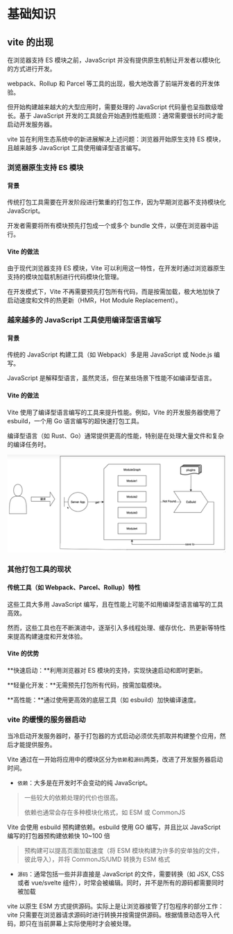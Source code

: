 # 基础知识

## vite 的出现

在浏览器支持 ES 模块之前，JavaScript 并没有提供原生机制让开发者以模块化的方式进行开发。

webpack、Rollup 和 Parcel 等工具的出现，极大地改善了前端开发者的开发体验。

但开始构建越来越大的大型应用时，需要处理的 JavaScript 代码量也呈指数级增长。基于 JavaScript 开发的工具就会开始遇到性能瓶颈：通常需要很长时间才能启动开发服务器。

vite 旨在利用生态系统中的新进展解决上述问题：浏览器开始原生支持 ES 模块，且越来越多 JavaScript 工具使用编译型语言编写。

### 浏览器原生支持 ES 模块

#### 背景

传统打包工具需要在开发阶段进行繁重的打包工作，因为早期浏览器不支持模块化 JavaScript。

开发者需要将所有模块预先打包成一个或多个 bundle 文件，以便在浏览器中运行。

#### Vite 的做法

由于现代浏览器支持 ES 模块，Vite 可以利用这一特性，在开发时通过浏览器原生支持的模块加载机制进行代码模块化管理。

在开发模式下，Vite 不再需要预先打包所有代码，而是按需加载，极大地加快了启动速度和文件的热更新（HMR，Hot Module Replacement）。

### 越来越多的 JavaScript 工具使用编译型语言编写

#### 背景

传统的 JavaScript 构建工具（如 Webpack）多是用 JavaScript 或 Node.js 编写。

JavaScript 是解释型语言，虽然灵活，但在某些场景下性能不如编译型语言。

#### Vite 的做法

Vite 使用了编译型语言编写的工具来提升性能。例如，Vite 的开发服务器使用了 esbuild，一个用 Go 语言编写的超快速打包工具。

编译型语言（如 Rust、Go）通常提供更高的性能，特别是在处理大量文件和复杂的编译任务时。

![alt text](image.png)

### 其他打包工具的现状

#### 传统工具（如 Webpack、Parcel、Rollup）特性

这些工具大多用 JavaScript 编写，且在性能上可能不如用编译型语言编写的工具高效。

然而，这些工具也在不断演进中，逐渐引入多线程处理、缓存优化、热更新等特性来提高构建速度和开发体验。

#### Vite 的优势

**快速启动：**利用浏览器对 ES 模块的支持，实现快速启动和即时更新。

**轻量化开发：**无需预先打包所有代码，按需加载模块。

**高性能：**通过使用更高效的底层工具（如 esbuild）加快编译速度。

### vite 的缓慢的服务器启动

当冷启动开发服务器时，基于打包器的方式启动必须优先抓取并构建整个应用，然后才能提供服务。

Vite 通过在一开始将应用中的模块区分为`依赖`和`源码`两类，改进了开发服务器启动时间。

- `依赖`：大多是在开发时不会变动的纯 JavaScript。

> 一些较大的依赖处理的代价也很高。
>
> 依赖也通常会存在多种模块化格式，如 ESM 或 CommonJS

Vite 会使用 esbuild 预构建依赖。esbuild 使用 GO 编写，并且比以 JavaScript 编写的打包器预构建依赖快 10~100 倍

> 预构建可以提高页面加载速度（将 ESM 模块构建为许多的安单独的文件，彼此导入），并将 CommonJS/UMD 转换为 ESM 格式

- `源码`：通常包括一些并非直接是 JavaScript 的文件，需要转换（如 JSX, CSS 或者 vue/svelte 组件），时常会被编辑。同时，并不是所有的源码都需要同时被加载

vite 以原生 ESM 方式提供源码。实际上是让浏览器接管了打包程序的部分工作：vite 只需要在浏览器请求源码时进行转换并按需提供源码。根据情景动态导入代码，即只在当前屏幕上实际使用时才会被处理。

